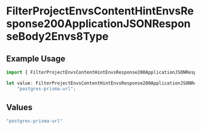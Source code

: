 # FilterProjectEnvsContentHintEnvsResponse200ApplicationJSONResponseBody2Envs8Type

## Example Usage

```typescript
import { FilterProjectEnvsContentHintEnvsResponse200ApplicationJSONResponseBody2Envs8Type } from "@vercel/sdk/models/operations";

let value: FilterProjectEnvsContentHintEnvsResponse200ApplicationJSONResponseBody2Envs8Type =
    "postgres-prisma-url";
```

## Values

```typescript
"postgres-prisma-url"
```